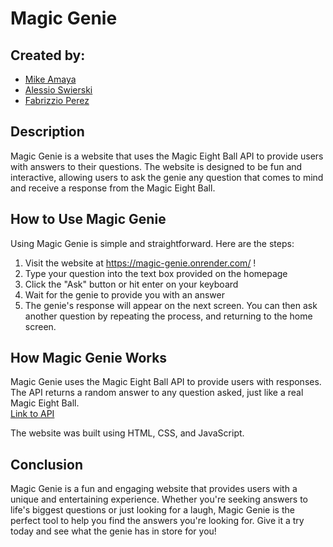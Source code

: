 # Magic Genie

## Created by:
 * [Mike Amaya](https://github.com/Michael-Amaya)
 * [Alessio Swierski](https://github.com/alessiodski)
 * [Fabrizzio Perez](https://github.com/fabrizzio-perez)

## Description

Magic Genie is a website that uses the Magic Eight Ball API to provide users with answers to their questions. The website is designed to be fun and interactive, allowing users to ask the genie any question that comes to mind and receive a response from the Magic Eight Ball.

## How to Use Magic Genie
Using Magic Genie is simple and straightforward. Here are the steps:

1. Visit the website at https://magic-genie.onrender.com/ ! <br>
2. Type your question into the text box provided on the homepage <br>
3. Click the "Ask" button or hit enter on your keyboard <br>
4. Wait for the genie to provide you with an answer <br>
5. The genie's response will appear on the next screen. You can then ask another question by repeating the process, and returning to the home screen. <br>

## How Magic Genie Works
Magic Genie uses the Magic Eight Ball API to provide users with responses. The API returns a random answer to any question asked, just like a real Magic Eight Ball. <br>
[Link to API](https://www.eightballapi.com/#demo)

The website was built using HTML, CSS, and JavaScript.

## Conclusion
Magic Genie is a fun and engaging website that provides users with a unique and entertaining experience. Whether you're seeking answers to life's biggest questions or just looking for a laugh, Magic Genie is the perfect tool to help you find the answers you're looking for. Give it a try today and see what the genie has in store for you!
